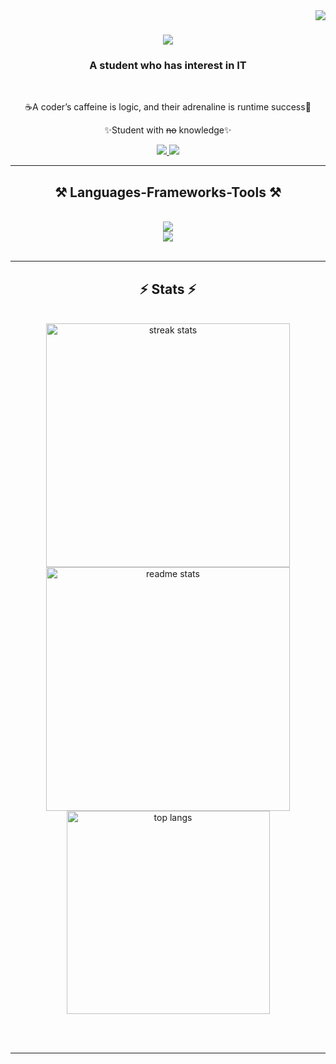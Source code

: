<img align="right" src="https://visitor-badge.laobi.icu/badge?page_id=tamaa111.tamaa111" />

<h1 align="center">
    <img src="https://readme-typing-svg.herokuapp.com/?font=Righteous&size=35&center=true&vCenter=true&fill=rgb(255,0,0)&width=500&height=70&duration=4000&lines=안녕하세요+👋;+Call+Me+Vendy!;" />
</h1>
<h3 align="center">A student who has interest in IT</h3>

<br/>

<div align="center">
 
 ☕A coder’s caffeine is logic, and their adrenaline is runtime success🕺

✨Student with <del>no</del> knowledge✨

 </div>
 
<div align="center"> 
  <a href="mailto:vendypaulus@gmail.com">
    <img src="https://img.shields.io/badge/Gmail-333333?style=for-the-badge&logo=gmail&logoColor=red" />
  </a>
  <a href="https://linkedin.com/in/vendypauluspratama" target="_blank">
    <img src="https://img.shields.io/badge/LinkedIn-0077B5?style=for-the-badge&logo=linkedin&logoColor=white" target="_blank" />
  </a>
</div>

 <hr/>
 
<h2 align="center">⚒️ Languages-Frameworks-Tools ⚒️</h2>
<br/>
<div align="center">
    <img src="https://skillicons.dev/icons?i=bootstrap,html,css,laravel,vscode,github,figma,git" /><br>
    <img src="https://skillicons.dev/icons?i=javascript,c,java,mysql,dart,flutter" /><br>
</div>

<br/>
<hr/>

<div align="center">
<!--   <h2>🐍 My Contributions 🐍</h2>
  <br>
  <img alt="snake eating my contributions" src="https://raw.githubusercontent.com/tamaa111/tamaa111/output/github-contribution-grid-snake.svg" />
  <br/><br/><br/>  -->
</div>



<h2 align="center">⚡ Stats ⚡</h2>
<br>
<div align=center>
  <img width=390 src="https://github-readme-streak-stats-salesp07.vercel.app/?user=tamaa111&count_private=true&theme=react&border_radius=10" alt="streak stats"/>
  <img width=390 src="https://github-readme-stats-salesp07.vercel.app/api?username=tamaa111&count_private=true&show_icons=true&theme=react&rank_icon=github&border_radius=10" alt="readme stats" />
  <br/>
  <img width=325 align="center" src="https://github-readme-stats-salesp07.vercel.app/api/top-langs/?username=tamaa111&hide=HTML&langs_count=8&layout=compact&theme=react&border_radius=10&size_weight=0.5&count_weight=0.5&exclude_repo=github-readme-stats" alt="top langs" />
</div>

<br/><br/>

<hr/>

<br/>
